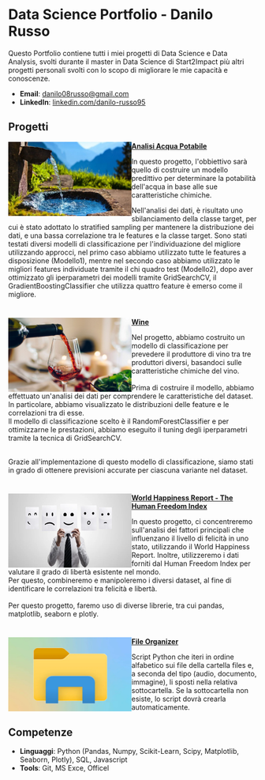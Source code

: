 # Data Science Portfolio - Danilo Russo
Questo Portfolio contiene tutti i miei progetti di Data Science e Data Analysis, svolti durante il master in Data Science di Start2Impact più altri progetti personali svolti con lo scopo di migliorare le mie capacità e conoscenze.

- **Email**: [danilo08russo@gmail.com](danilo08russo@gmail.com)
- **LinkedIn**: [linkedin.com/danilo-russo95](https://www.linkedin.com/in/danilo-russo95/)

## Progetti
<img align="left" width="250" height="150" src="Images/acqua2.jpg">**[Analisi Acqua Potabile](https://github.com/danilorusso08/Analisi_Acqua_Potabile)**

In questo progetto, l'obbiettivo sarà quello di costruire un modello predittivo per determinare la potabilità dell'acqua in base alle sue caratteristiche chimiche.

Nell'analisi dei dati, è risultato uno sbilanciamento della classe target, per cui è stato adottato lo stratified sampling per mantenere la distribuzione dei dati, e una bassa correlazione tra le features e la classe target.
Sono stati testati diversi modelli di classificazione per l'individuazione del migliore utilizzando 
approcci, nel primo caso abbiamo utilizzato tutte le features a disposizione (Modello1), mentre nel secondo caso abbiamo utilizzato le 
migliori features individuate tramite il chi quadro test (Modello2), dopo aver ottimizzato gli iperparametri dei modelli tramite GridSearchCV, il GradientBoostingClassifier che utilizza quattro feature è emerso come il migliore.

#

<img align="left" width="250" height="150" src="Images/wine2.jpg">**[Wine](https://github.com/danilorusso08/Wine)**

Nel progetto, abbiamo costruito un modello di classificazione per prevedere il produttore di vino tra tre produttori diversi, basandoci sulle caratteristiche chimiche del vino.<br><br>
Prima di costruire il modello, abbiamo effettuato un'analisi dei dati per comprendere le caratteristiche del dataset. In particolare, abbiamo visualizzato le distribuzioni delle feature e le correlazioni tra di esse.<br>
Il modello di classificazione scelto è il RandomForestClassifier e per ottimizzarne le prestazioni, abbiamo eseguito il tuning degli iperparametri tramite la tecnica di GridSearchCV.<br><br>

Grazie all'implementazione di questo modello di classificazione, siamo stati in grado di ottenere previsioni accurate per ciascuna variante nel dataset.<br>

#


<img align="left" width="250" height="150" src="Images/Employee_happiness.webp">**[World Happiness Report - The Human Freedom Index](https://github.com/danilorusso08/World_Happiness__Freedom)**


In questo progetto, ci concentreremo sull'analisi dei fattori principali che influenzano il livello di felicità in uno stato, utilizzando il World Happiness Report. Inoltre, utilizzeremo i dati forniti dal Human Freedom Index per valutare il grado di libertà esistente nel mondo.<br>
Per questo, combineremo e manipoleremo i diversi dataset, al fine di identificare le correlazioni tra felicità e libertà.<br><br>
Per questo progetto, faremo uso di diverse librerie, tra cui pandas, matplotlib, seaborn e plotly.<br>

#

<img align="left" width="250" height="150" src="Images/cartella.webp">**[File Organizer](https://github.com/danilorusso08/File_Organizer)**

Script Python che iteri in ordine alfabetico sui file della cartella files e, a seconda del tipo (audio, documento, immagine), li sposti nella relativa sottocartella. Se la sottocartella non esiste, lo script dovrà crearla automaticamente.


## Competenze

- **Linguaggi**: Python (Pandas, Numpy, Scikit-Learn, Scipy, Matplotlib, Seaborn, Plotly), SQL, Javascript
- **Tools**: Git, MS Exce, Officel

